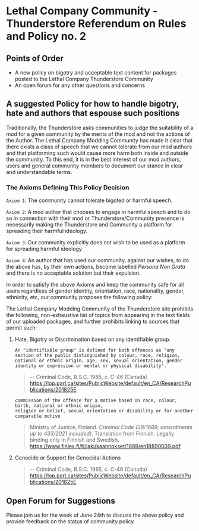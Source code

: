 # Lethal Company Community - Thunderstore Referendum on Rules and Policy no. 2

## Points of Order

- A new policy on bigotry and acceptable text content for packages posted to the Lethal Company Thunderstore Community
- An open forum for any other questions and concerns

## A suggested Policy for how to handle bigotry, hate and authors that espouse such positions

Traditionally, the Thunderstore asks communities to judge the suitability of a mod for a given community by the merits of the mod and not the actions of the Author. The Lethal Company Modding Community has made it clear that there exists a class of speech that we cannot tolerate from our mod authors and that platforming such would cause more harm both inside and outside the community. To this end, it is in the best interest of our mod authors, users and general community members to document our stance in clear and understandable terms.

### The Axioms Defining This Policy Decision

`Axiom 1`: The community cannot tolerate bigoted or harmful speech.

`Axiom 2`: A mod author that chooses to engage in harmful speech and to do so in connection with their mod or Thunderstore/Community presence is necessarily making the Thunderstore and Community a platform for spreading their harmful ideology.

`Axiom 3`: Our community explicitly does not wish to be used as a platform for spreading harmful ideology

`Axiom 4`: An author that has used our community, against our wishes, to do the above has, by their own actions, become labelled _Persona Non Grata_ and there is no acceptable solution but their expulsion.

In order to satisfy the above Axioms and keep the community safe for all users regardless of gender identity, orientation, race, nationality, gender, ethnicity, etc, our community proposes the following policy:

The Lethal Company Modding Community of the Thunderstore site prohibits the following, non-exhaustive list of topics from appearing in the text fields of our uploaded packages, and further prohibits linking to sources that permit such:

1. Hate, Bigotry or Discrimination based on any identifiable group.

    ```
    An "identifiable group" is defined for both offences as "any section of the public distinguished by colour, race, religion, national or ethnic origin, age, sex, sexual orientation, gender identity or expression or mental or physical disability".
    ```
    > -- Criminal Code, R.S.C. 1985, c. C-46 (Canada) https://lop.parl.ca/sites/PublicWebsite/default/en_CA/ResearchPublications/201825E

    ```
    commission of the offence for a motive based on race, colour, birth, national or ethnic origin,
    religion or belief, sexual orientation or disability or for another comparable motive
    ```
    > Ministry of Justice, Finland. *Criminal Code (39/1889; amendments up to 433/2021 included)*. Translation from Finnish. Legally binding only in Finnish and Swedish. https://www.finlex.fi/fi/laki/kaannokset/1889/en18890039.pdf

2. Genocide or Support for Genocidal Actions

    > -- Criminal Code, R.S.C. 1985, c. C-46 (Canada) https://lop.parl.ca/sites/PublicWebsite/default/en_CA/ResearchPublications/201825E


## Open Forum for Suggestions

Please join us for the week of June 24th to discuss the above policy and provide feedback on the status of community policy.